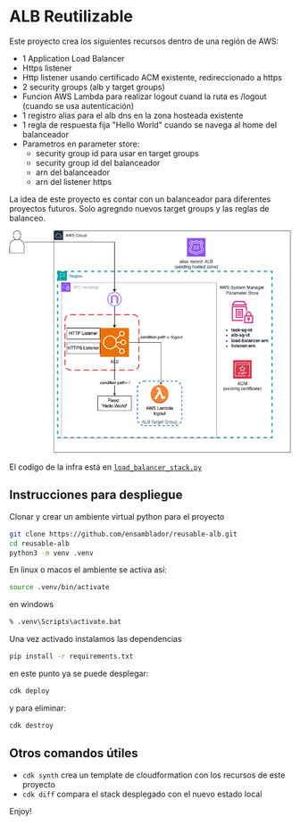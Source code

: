 
# ALB Reutilizable

Este proyecto crea los siguientes recursos dentro de una región de AWS:

* 1 Application Load Balancer
* Https listener
* Http listener usando certificado ACM existente, redireccionado a https
* 2 security groups (alb y target groups)
* Funcion AWS Lambda para realizar logout cuand la ruta es /logout (cuando se usa autenticación)
* 1 registro alias para el alb dns en la zona hosteada existente
* 1 regla de respuesta fija "Hello World" cuando se navega al home del balanceador
* Parametros en parameter store:
    * security group id para usar en target groups
    * security group id del balanceador
    * arn del balanceador
    * arn del listener https

La idea de este proyecto es contar con un balanceador para diferentes proyectos futuros. Solo agregndo nuevos target groups y las reglas de balanceo.



![application load balancer](/alb.jpg)

El codigo de la infra está en [`load_balancer_stack.py`](load_balancer/load_balancer_stack.py.py.py)


## Instrucciones para despliegue


Clonar y crear un ambiente virtual python para el proyecto

```zsh
git clone https://github.com/ensamblador/reusable-alb.git
cd reusable-alb
python3 -m venv .venv
```

En linux o macos el ambiente se activa así:

```zsh
source .venv/bin/activate
```

en windows

```cmd
% .venv\Scripts\activate.bat
```

Una vez activado instalamos las dependencias
```zsh
pip install -r requirements.txt
```

en este punto ya se puede desplegar:

```zsh
cdk deploy
```

y para eliminar:

```zsh
cdk destroy
```


## Otros comandos útiles

 * `cdk synth`       crea un template de cloudformation con los recursos de este proyecto
 * `cdk diff`        compara el stack desplegado con el nuevo estado local

Enjoy!
